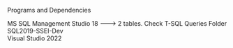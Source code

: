 Programs and Dependencies

MS SQL Management Studio 18 ---> 2 tables. Check T-SQL Queries Folder  <br>
SQL2019-SSEI-Dev  <br>
Visual Studio 2022  <br>
